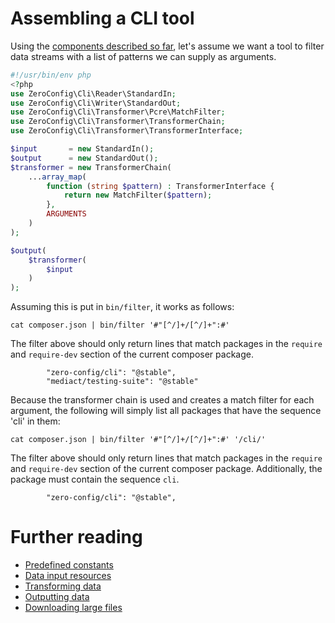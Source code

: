 # Assembling a CLI tool

Using the [components described so far](../../README.md), let's assume we want a
tool to filter data streams with a list of patterns we can supply as arguments.

```php
#!/usr/bin/env php
<?php
use ZeroConfig\Cli\Reader\StandardIn;
use ZeroConfig\Cli\Writer\StandardOut;
use ZeroConfig\Cli\Transformer\Pcre\MatchFilter;
use ZeroConfig\Cli\Transformer\TransformerChain;
use ZeroConfig\Cli\Transformer\TransformerInterface;

$input       = new StandardIn();
$output      = new StandardOut();
$transformer = new TransformerChain(
    ...array_map(
        function (string $pattern) : TransformerInterface {
            return new MatchFilter($pattern);
        },
        ARGUMENTS
    )
);

$output(
    $transformer(
        $input
    )
);
```

Assuming this is put in `bin/filter`, it works as follows:

```
cat composer.json | bin/filter '#"[^/]+/[^/]+":#'
```

The filter above should only return lines that match packages in the `require`
and `require-dev` section of the current composer package.

```
        "zero-config/cli": "@stable",
        "mediact/testing-suite": "@stable"
```

Because the transformer chain is used and creates a match filter for each
argument, the following will simply list all packages that have the sequence
'cli' in them:

```
cat composer.json | bin/filter '#"[^/]+/[^/]+":#' '/cli/'
```

The filter above should only return lines that match packages in the `require`
and `require-dev` section of the current composer package. Additionally, the
package must contain the sequence `cli`.

```
        "zero-config/cli": "@stable",
```

# Further reading

- [Predefined constants](../constants.md)
- [Data input resources](../input.md)
- [Transforming data](../transformers.md)
- [Outputting data](../output.md)
- [Downloading large files](downloading-large-files.md)
